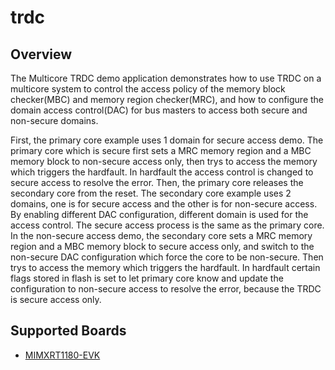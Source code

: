 # trdc

## Overview
The Multicore TRDC demo application demonstrates how to use TRDC on a multicore system
to control the access policy of the memory block checker(MBC) and memory region
checker(MRC), and how to configure the domain access control(DAC) for bus masters
to access both secure and non-secure domains.

First, the primary core example uses 1 domain for secure access demo. The primary
core which is secure first sets a MRC memory region and a MBC memory block to non-secure
access only, then trys to access the memory which triggers the hardfault. In hardfault
the access control is changed to secure access to resolve the error.
Then, the primary core releases the secondary core from the reset. The secondary core
example uses 2 domains, one is for secure access and the other is for non-secure access.
By enabling different DAC configuration, different domain is used for the access control.
The secure access process is the same as the primary core.
In the non-secure access demo, the secondary core sets a MRC memory region and a MBC memory
block to secure access only, and switch to the non-secure DAC configuration which force
the core to be non-secure. Then trys to access the memory which triggers the hardfault.
In hardfault certain flags stored in flash is set to let primary core know and update
the configuration to non-secure access to resolve the error, because the TRDC is secure
access only.

## Supported Boards
- [MIMXRT1180-EVK](../../../_boards/evkmimxrt1180/driver_examples/trdc/example_board_readme.md)
